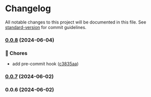 # Changelog

All notable changes to this project will be documented in this file. See [standard-version](https://github.com/conventional-changelog/standard-version) for commit guidelines.

### [0.0.8](https://github.com/billVladimir/antrpay-sdk/compare/v0.0.12...v0.0.8) (2024-06-04)


### 🚚 Chores

* add pre-commit hook ([c3835aa](https://github.com/billVladimir/antrpay-sdk/commit/c3835aafe03d3fa58ac6453aab3beefae8b1887b))

### [0.0.7](https://github.com/billVladimir/antrpay-sdk/compare/v0.0.6...v0.0.7) (2024-06-02)

### 0.0.6 (2024-06-02)
